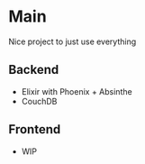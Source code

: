 # Main

Nice project to just use everything

## Backend

- Elixir with Phoenix + Absinthe
- CouchDB

## Frontend

- WIP
